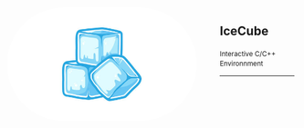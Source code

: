 <img src="imgs/icecube.jpg" width=""  height="200" alt="icecubelogo" style="margin-right:40px;border-radius:120px"  align="left"/>
<div> 
<h2>IceCube</h2>
<small>Interactive C/C++ Environnment</small> 
</div> 

<hr>




